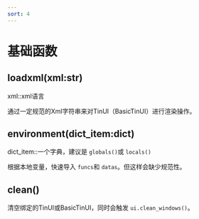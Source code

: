 ```yaml
---
sort: 4
---
```

# 基础函数

## loadxml(xml:str)

xml::xml语言

通过一定规范的Xml字符串来对TinUI（BasicTinUI）进行渲染操作。

## environment(dict_item:dict)

dict_item::一个字典，建议是 `globals()`或 `locals()`

根据本地变量，快速导入 `funcs`和 `datas`。但这样会缺少规范性。

## clean()

清空绑定的TinUI或BasicTinUI，同时会触发 `ui.clean_windows()`。
